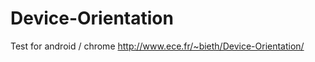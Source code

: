 Device-Orientation
==================
Test for android / chrome
http://www.ece.fr/~bieth/Device-Orientation/
